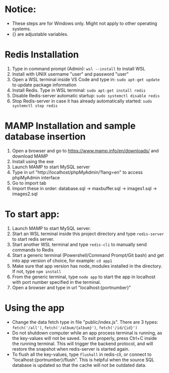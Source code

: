 # Notice:
- These steps are for Windows only. Might not apply to other operating systems.
- {} are adjustable variables.

# Redis Installation
1. Type in command prompt (Admin): `wsl --install` to install WSL
2. Install with UNIX username "user" and password "user"
3. Open a WSL terminal inside VS Code and type in: `sudo apt-get update` to update package information
4. Install Redis. Type in WSL terminal: `sudo apt-get install redis`
5. Disable Redis-server automatic startup: `sudo systemctl disable redis`
6. Stop Redis-server in case it has already automatically started: `sudo systemctl stop redis`

# MAMP Installation and sample database insertion
1. Open a browser and go to https://www.mamp.info/en/downloads/ and download MAMP
2. Install using the exe
3. Launch MAMP to start MySQL server
4. Type in url "http://localhost/phpMyAdmin/?lang=en" to access phpMyAdmin interface
5. Go to import tab
6. Import these in order: database.sql -> maxbuffer.sql -> images1.sql -> images2.sql

# To start app:
1. Launch MAMP to start MySQL server.
2. Start an WSL terminal inside this project directory and type `redis-server` to start redis server.
3. Start another WSL terminal and type `redis-cli` to manually send commands to Redis
3. Start a generic terminal (Powershell/Command Prompt/Git bash) and get into app version of choice, for example: `cd app1`
4. Make sure that app version has node_modules installed in the directory. If not, type `npm install`
4. From the generic terminal, type `node app` to start the app in localhost with port number specified in the terminal.
5. Open a browser and type in url "localhost:{portnumber}"

# Using the app
- Change the data fetch type in file "public/index.js". There are 3 types: `fetch('/all')`, `fetch('/album/{album}')`, `fetch('/id/{id}')`
- Do not shutdown computer while an app process terminal is running, as the key-values will not be saved. To exit properly, press Ctrl+C inside the running terminal. This will trigger the backend protocol, and will restore the snapshot when redis-server is started again.
- To flush all the key-values, type `flushall` in redis-cli, or connect to "localhost:{portnumber}/flush". This is helpful when the source SQL database is updated so that the cache will not be outdated data.